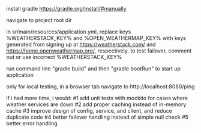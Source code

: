 install gradle https://gradle.org/install/#manually

navigate to project root dir

in sr/main/resources/application.yml, replace keys %WEATHERSTACK_KEY% and %OPEN_WEATHERMAP_KEY% with keys generated from signing up at https://weatherstack.com/ and https://home.openweathermap.org/, respectively.
to test failover, comment out or use incorrect %WEATHERSTACK_KEY%

run command line "gradle build" and then "gradle bootRun" to start up application

only for local testing, in a browser tab navigate to http://localhost:8080/ping

if i had more time, i would:
#1 add unit tests with mockito for cases where weather services are down
#2 add proper caching instead of in-memory cache
#3 improve design of config, service, and client, and reduce duplicate code
#4 better failover handling instead of simple null check
#5 better error handling
